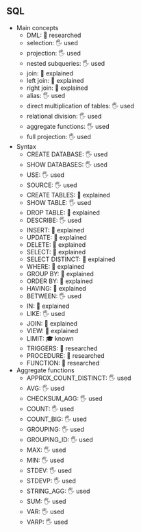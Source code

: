 ## SQL

- Main concepts
  - DML: 🔬 researched
  - selection: 🖐️ used
  - projection: 🖐️ used
  - nested subqueries: 🖐️ used
  - join: 🙋 explained
  - left join: 🙋 explained
  - right join: 🙋 explained
  - alias: 🖐️ used
  - direct multiplication of tables: 🖐️ used
  - relational division: 🖐️ used
  - aggregate functions: 🖐️ used
  - full projection: 🖐️ used
- Syntax
  - CREATE DATABASE: 🖐️ used
  - SHOW DATABASES: 🖐️ used
  - USE: 🖐️ used
  - SOURCE: 🖐️ used
  - CREATE TABLES: 🙋 explained
  - SHOW TABLE: 🖐️ used
  - DROP TABLE: 🙋 explained
  - DESCRIBE: 🖐️ used
  - INSERT: 🙋 explained
  - UPDATE: 🙋 explained
  - DELETE: 🙋 explained
  - SELECT: 🙋 explained
  - SELECT DISTINCT: 🙋 explained
  - WHERE: 🙋 explained
  - GROUP BY: 🙋 explained
  - ORDER BY: 🙋 explained
  - HAVING: 🙋 explained
  - BETWEEN: 🖐️ used
  - IN: 🙋 explained
  - LIKE: 🖐️ used
  - JOIN: 🙋 explained
  - VIEW: 🙋 explained
  - LIMIT: 🎓 known
  - TRIGGERS: 🔬 researched
  - PROCEDURE: 🔬 researched
  - FUNCTION: 🔬 researched
- Aggregate functions
  - APPROX_COUNT_DISTINCT: 🖐️ used
  - AVG: 🖐️ used
  - CHECKSUM_AGG: 🖐️ used
  - COUNT: 🖐️ used
  - COUNT_BIG: 🖐️ used
  - GROUPING: 🖐️ used
  - GROUPING_ID: 🖐️ used
  - MAX: 🖐️ used
  - MIN: 🖐️ used
  - STDEV: 🖐️ used
  - STDEVP: 🖐️ used
  - STRING_AGG: 🖐️ used
  - SUM: 🖐️ used
  - VAR: 🖐️ used
  - VARP: 🖐️ used
